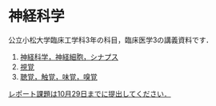 # 神経科学

公立小松大学臨床工学科3年の科目，臨床医学3の講義資料です．

1. [神経科学，神経細胞，シナプス](https://github.com/KazuhisaFujita/Neuro/blob/master/Neuro01.pdf)
2. [視覚](https://github.com/KazuhisaFujita/Neuro/blob/master/Neuro02.pdf)
3. [聴覚，触覚，味覚，嗅覚](https://github.com/KazuhisaFujita/Neuro/blob/master/Neuro03.pdf)

[レポート課題は10月29日までに提出してください．](https://github.com/KazuhisaFujita/Neuro/blob/master/report.md)

